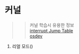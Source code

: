 # 커널

>> 커널 학습시 유용한 정보  
>> [interrupt Jump Table](http://www.ctyme.com/intr/int.htm)  
>> [osdev](https://wiki.osdev.org/Expanded_Main_Page)


  1. 리얼 모드()
